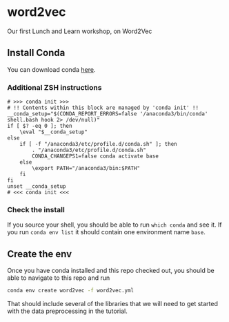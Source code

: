 # word2vec

Our first Lunch and Learn workshop, on Word2Vec

## Install Conda

You can download conda [here](https://www.anaconda.com/distribution/#download-section). 
 

### Additional ZSH instructions
```
# >>> conda init >>>
# !! Contents within this block are managed by 'conda init' !!
__conda_setup="$(CONDA_REPORT_ERRORS=false '/anaconda3/bin/conda' shell.bash hook 2> /dev/null)"
if [ $? -eq 0 ]; then
    \eval "$__conda_setup"
else
    if [ -f "/anaconda3/etc/profile.d/conda.sh" ]; then
        . "/anaconda3/etc/profile.d/conda.sh"
        CONDA_CHANGEPS1=false conda activate base
    else
        \export PATH="/anaconda3/bin:$PATH"
    fi
fi
unset __conda_setup
# <<< conda init <<<
```

### Check the install

If you source your shell, you should be able to run `which conda` and see it. If you run `conda env list` it should contain one environment name `base`.

## Create the env

Once you have conda installed and this repo checked out, you should be able to navigate to this repo and run

```sh
conda env create word2vec -f word2vec.yml
```

That should include several of the libraries that we will need to get started with the data preprocessing in the tutorial.
